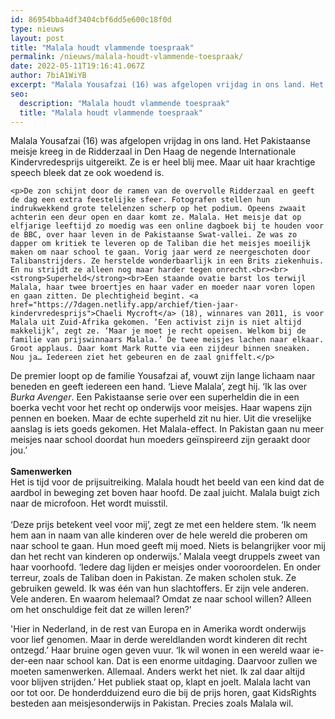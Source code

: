 ```yaml
---
id: 86954bba4df3404cbf6dd5e600c18f0d
type: nieuws
layout: post
title: "Malala houdt vlammende toespraak"
permalink: /nieuws/malala-houdt-vlammende-toespraak/
date: 2022-05-11T19:16:41.067Z
author: 7biA1WiYB
excerpt: "Malala Yousafzai (16) was afgelopen vrijdag in ons land. Het Pakistaanse meisje kreeg in de Ridderzaal in Den Haag de negende Internationale Kindervredesprijs uitgereikt. Ze is er heel blij mee. Maar uit haar krachtige speech bleek dat ze ook woedend is.  "
seo:
  description: "Malala houdt vlammende toespraak"
  title: "Malala houdt vlammende toespraak"
---
```

Malala Yousafzai (16) was afgelopen vrijdag in ons land. Het Pakistaanse meisje kreeg in de Ridderzaal in Den Haag de negende Internationale Kindervredesprijs uitgereikt. Ze is er heel blij mee. Maar uit haar krachtige speech bleek dat ze ook woedend is.  

    <p>De zon schijnt door de ramen van de overvolle Ridderzaal en geeft de dag een extra feestelijke sfeer. Fotografen stellen hun indrukwekkend grote telelenzen scherp op het podium. Opeens zwaait achterin een deur open en daar komt ze. Malala. Het meisje dat op elfjarige leeftijd zo moedig was een online dagboek bij te houden voor de BBC, over haar leven in de Pakistaanse Swat-vallei. Ze was zo dapper om kritiek te leveren op de Taliban die het meisjes moeilijk maken om naar school te gaan. Vorig jaar werd ze neergeschoten door Talibanstrijders. Ze herstelde wonderbaarlijk in een Brits ziekenhuis. En nu strijdt ze alleen nog maar harder tegen onrecht.<br><br><strong>Superheld</strong><br>Een staande ovatie barst los terwijl Malala, haar twee broertjes en haar vader en moeder naar voren lopen en gaan zitten. De plechtigheid begint. <a href="https://7dagen.netlify.app/archief/tien-jaar-kindervredesprijs">Chaeli Mycroft</a> (18), winnares van 2011, is voor Malala uit Zuid-Afrika gekomen. ‘Een activist zijn is niet altijd makkelijk’, zegt ze. ‘Maar je moet je recht opeisen. Welkom bij de familie van prijswinnaars Malala.’ De twee meisjes lachen naar elkaar. Groot applaus. Daar komt Mark Rutte via een zijdeur binnen sneaken. Nou ja… Iedereen ziet het gebeuren en de zaal gniffelt.</p>
<p>De premier loopt op de familie Yousafzai af, vouwt zijn lange lichaam naar beneden en geeft iedereen een hand. ‘Lieve Malala’, zegt hij. ‘Ik las over <em>Burka Avenger</em>. Een Pakistaanse serie over een superheldin die in een boerka vecht voor het recht op onderwijs voor meisjes. Haar wapens zijn pennen en boeken. Maar de echte superheld zit nu hier. Uit die vreselijke aanslag is iets goeds gekomen. Het Malala-effect. In Pakistan gaan nu meer meisjes naar school doordat hun moeders geïnspireerd zijn geraakt door jou.’<br><br><strong>Samenwerken</strong><br>Het is tijd voor de prijsuitreiking. Malala houdt het beeld van een kind dat de aardbol in beweging zet boven haar hoofd. De zaal juicht. Malala buigt zich naar de microfoon. Het wordt muisstil.<br><br>‘Deze prijs betekent veel voor mij’, zegt ze met een heldere stem. ‘Ik neem hem aan in naam van alle kinderen over de hele wereld die proberen om naar school te gaan. Hun moed geeft mij moed. Niets is belangrijker voor mij dan het recht van kinderen op onderwijs.’ Malala veegt druppels zweet van haar voorhoofd. ‘Iedere dag lijden er meisjes onder vooroordelen. En onder terreur, zoals de Taliban doen in Pakistan. Ze maken scholen stuk. Ze gebruiken geweld. Ik was één van hun slachtoffers. Er zijn vele anderen. Vele anderen. En waarom helemaal? Omdat ze naar school willen? Alleen om het onschuldige feit dat ze willen leren?'</p>
<p>'Hier in Nederland, in de rest van Europa en in Amerika wordt onderwijs voor lief genomen. Maar in derde wereldlanden wordt kinderen dit recht ontzegd.’ Haar bruine ogen geven vuur. ‘Ik wil wonen in een wereld waar ie-der-een naar school kan. Dat is een enorme uitdaging. Daarvoor zullen we moeten samenwerken. Allemaal. Anders werkt het niet. Ik zal daar altijd voor blijven strijden.’ Het publiek staat op, klapt en joelt. Malala lacht van oor tot oor. De honderdduizend euro die bij de prijs horen, gaat KidsRights besteden aan meisjesonderwijs in Pakistan. Precies zoals Malala wil.</p>  
